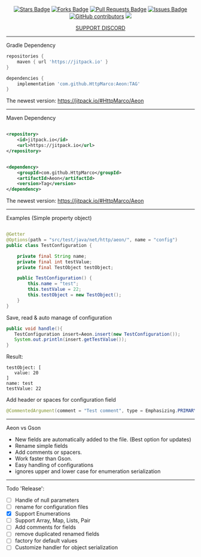 <!--suppress HtmlDeprecatedAttribute -->
<div align="center">

<a href="https://github.com/HttpMarco/Aeon"><img src="https://img.shields.io/github/stars/HttpMarco/Aeon?color=10c298" alt="Stars Badge"/></a>
<a href="https://github.com/HttpMarco/Aeon"><img src="https://img.shields.io/github/forks/HttpMarco/Aeon?color=10c298" alt="Forks Badge"/></a>
<a href="https://github.com/HttpMarco/Aeon"><img src="https://img.shields.io/github/issues-pr/HttpMarco/Aeon?color=10c298" alt="Pull Requests Badge"/></a>
<a href="https://github.com/HttpMarco/Aeon"><img src="https://img.shields.io/github/issues/HttpMarco/Aeon?color=10c298" alt="Issues Badge"/></a>
<a href="https://github.com/HttpMarco/Aeon"><img alt="GitHub contributors" src="https://img.shields.io/github/contributors/HttpMarco/Aeon?color=10c298"></a>
[![](https://jitpack.io/v/HttpMarco/Aeon.svg)](https://jitpack.io/#HttpMarco/Aeon)
<div>
    <a href="https://discord.gg/zacX9b2wCF">SUPPORT DISCORD</a>
</div>
</div>

****

Gradle Dependency

````groovy
repositories {
    maven { url 'https://jitpack.io' }
}

dependencies {
    implementation 'com.github.HttpMarco:Aeon:TAG'
}
````
The newest version: https://jitpack.io/#HttpMarco/Aeon
****

Maven Dependency

````xml

<repository>
    <id>jitpack.io</id>
    <url>https://jitpack.io</url>
</repository>
````

````xml

<dependency>
    <groupId>com.github.HttpMarco</groupId>
    <artifactId>Aeon</artifactId>
    <version>Tag</version>
</dependency>
````


The newest version: https://jitpack.io/#HttpMarco/Aeon
***

Examples
(Simple property object)

````java

@Getter
@Options(path = "src/test/java/net/http/aeon/", name = "config")
public class TestConfiguration {

    private final String name;
    private final int testValue;
    private final TestObject testObject;

    public TestConfiguration() {
        this.name = "test";
        this.testValue = 22;
        this.testObject = new TestObject();
    }
}
````

Save, read & auto manage of configuration

````java
public void handle(){
   TestConfiguration insert=Aeon.insert(new TestConfiguration());
   System.out.println(insert.getTestValue());
}
````

Result: 
````
testObject: [
   value: 20
]
name: test
testValue: 22
````

Add header or spaces for configuration field 
`````java 
@CommentedArgument(comment = "Test comment", type = Emphasizing.PRIMARY)
`````

****

Aeon vs Gson

- New fields are automatically added to the file. (Best option for updates)
- Rename simple fields
- Add comments or spacers.
- Work faster than Gson.
- Easy handling of configurations
- ignores upper and lower case for enumeration serialization

****

Todo 'Release':

- [ ] Handle of null parameters
- [ ] rename for configuration files
- [x] Support Enumerations
- [ ] Support Array, Map, Lists, Pair
- [ ] Add comments for fields
- [ ] remove duplicated renamed fields
- [ ] factory for default values
- [ ] Customize handler for object serialization